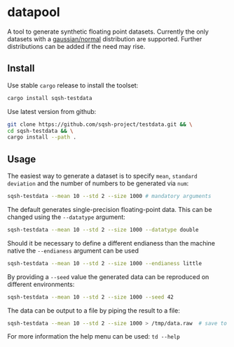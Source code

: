 # datapool

A tool to generate synthetic floating point datasets.
Currently the only datasets with a [gaussian/normal](https://en.wikipedia.org/wiki/Normal_distribution) distribution are supported.
Further distributions can be added if the need may rise.

## Install

Use stable `cargo` release to install the toolset:

```sh
cargo install sqsh-testdata
```

Use latest version from github:

```sh
git clone https://github.com/sqsh-project/testdata.git && \
cd sqsh-testdata && \
cargo install --path .
```

## Usage

The easiest way to generate a dataset is to specify `mean`, `standard deviation` and the number of numbers to be generated via `num`:

```sh
sqsh-testdata --mean 10 --std 2 --size 1000 # mandatory arguments
```

The default generates single-precision floating-point data. This can be changed using the `--datatype` argument:

```sh
sqsh-testdata --mean 10 --std 2 --size 1000 --datatype double
```

Should it be necessary to define a different endianess than the machine native the `--endianess` argument can be used

```sh
sqsh-testdata --mean 10 --std 2 --size 1000 --endianess little
```

By providing a `--seed` value the generated data can be reproduced on different environments:

```sh
sqsh-testdata --mean 10 --std 2 --size 1000 --seed 42
```

The data can be output to a file by piping the result to a file:

```sh
sqsh-testdata --mean 10 --std 2 --size 1000 > /tmp/data.raw  # save to file
```

For more information the help menu can be used: `td --help`
